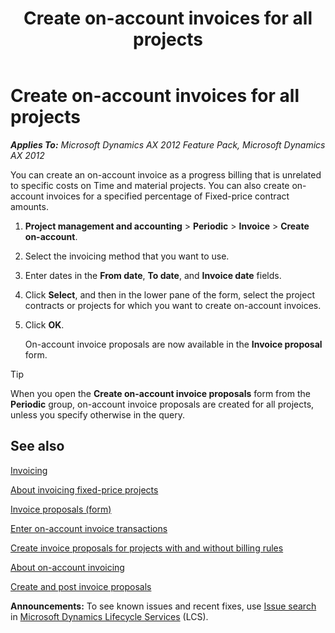 ﻿---
title: Create on-account invoices for all projects
TOCTitle: Create on-account invoices for all projects
ms:assetid: 31e430d6-56da-4322-a42e-e397aa4643de
ms:mtpsurl: https://technet.microsoft.com/en-us/library/Aa570055(v=AX.60)
ms:contentKeyID: 36056347
ms.date: 10/06/2014
mtps_version: v=AX.60
f1_keywords:
- invoice proposal
- on-account invoice
---

# Create on-account invoices for all projects 


_**Applies To:** Microsoft Dynamics AX 2012 Feature Pack, Microsoft Dynamics AX 2012_

You can create an on-account invoice as a progress billing that is unrelated to specific costs on Time and material projects. You can also create on-account invoices for a specified percentage of Fixed-price contract amounts.

1.  **Project management and accounting** \> **Periodic** \> **Invoice** \> **Create on-account**.

2.  Select the invoicing method that you want to use.

3.  Enter dates in the **From date**, **To date**, and **Invoice date** fields.

4.  Click **Select**, and then in the lower pane of the form, select the project contracts or projects for which you want to create on-account invoices.

5.  Click **OK**.
    
    On-account invoice proposals are now available in the **Invoice proposal** form.


> [!TIP]
> <P>When you open the <STRONG>Create on-account invoice proposals</STRONG> form from the <STRONG>Periodic</STRONG> group, on-account invoice proposals are created for all projects, unless you specify otherwise in the query.</P>



## See also

[Invoicing](invoicing.md)

[About invoicing fixed-price projects](about-invoicing-fixed-price-projects.md)

[Invoice proposals (form)](https://technet.microsoft.com/en-us/library/aa615408\(v=ax.60\))

[Enter on-account invoice transactions](enter-on-account-invoice-transactions.md)

[Create invoice proposals for projects with and without billing rules](create-invoice-proposals-for-projects-with-and-without-billing-rules.md)

[About on-account invoicing](about-on-account-invoicing.md)

[Create and post invoice proposals](create-and-post-invoice-proposals.md)

  
**Announcements:** To see known issues and recent fixes, use [Issue search](http://go.microsoft.com/fwlink/?linkid=389258) in [Microsoft Dynamics Lifecycle Services](http://go.microsoft.com/fwlink/?linkid=306505) (LCS).

